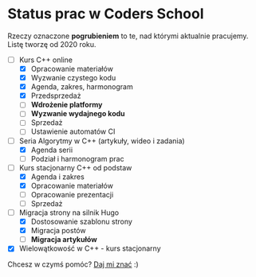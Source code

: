 # Status prac w Coders School


Rzeczy oznaczone **pogrubieniem** to te, nad którymi aktualnie pracujemy. Listę tworzę od 2020 roku.

* [ ] Kurs C++ online
  * [x] Opracowanie materiałów
  * [x] Wyzwanie czystego kodu
  * [x] Agenda, zakres, harmonogram
  * [x] Przedsprzedaż
  * [ ] **Wdrożenie platformy**
  * [ ] **Wyzwanie wydajnego kodu**
  * [ ] Sprzedaż
  * [ ] Ustawienie automatów CI
* [ ] Seria Algorytmy w C++ (artykuły, wideo i zadania)
  * [x] Agenda serii
  * [ ] Podział i harmonogram prac
* [ ] Kurs stacjonarny C++ od podstaw
  * [x] Agenda i zakres
  * [x] Opracowanie materiałów
  * [ ] Opracowanie prezentacji
  * [ ] Sprzedaż
* [ ] Migracja strony na silnik Hugo
  * [x] Dostosowanie szablonu strony
  * [x] Migracja postów
  * [ ] **Migracja artykułów**
* [x] Wielowątkowość w C++ - kurs stacjonarny

Chcesz w czymś pomóc? [Daj mi znać](/o-nas/#kontakt) :)

